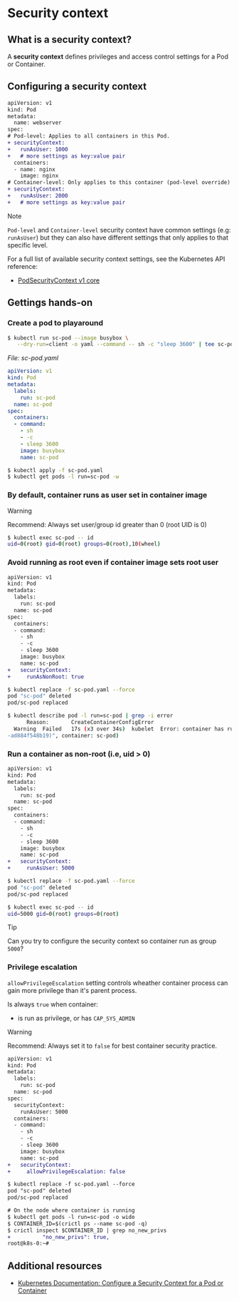 # Security context

## What is a security context?

A **security context** defines privileges and access control settings for a Pod or Container.

## Configuring a security context

```diff
apiVersion: v1
kind: Pod
metadata:
  name: webserver
spec:
# Pod-level: Applies to all containers in this Pod.
+ securityContext:
+   runAsUser: 1000
+   # more settings as key:value pair
  containers:
  - name: nginx
    image: nginx
# Container-level: Only applies to this container (pod-level override)
+ securityContext:
+   runAsUser: 2000
+   # more settings as key:value pair
```

> [!NOTE]
> `Pod-level` and `Container-level` security context have common settings (e.g: `runAsUser`) but they can also have different settings that only applies to that specific level.

For a full list of available security context settings, see the Kubernetes API reference:
- [PodSecurityContext v1 core](https://kubernetes.io/docs/reference/generated/kubernetes-api/v1.23/#podsecuritycontext-v1-core)


## Gettings hands-on

### Create a pod to playaround

```sh
$ kubectl run sc-pod --image busybox \
   --dry-run=client -o yaml --command -- sh -c "sleep 3600" | tee sc-pod.yaml
```

_File: sc-pod.yaml_
```yaml
apiVersion: v1
kind: Pod
metadata:
  labels:
    run: sc-pod
  name: sc-pod
spec:
  containers:
  - command:
    - sh
    - -c
    - sleep 3600
    image: busybox
    name: sc-pod
```

```sh
$ kubectl apply -f sc-pod.yaml
$ kubectl get pods -l run=sc-pod -w
```

### By default, container runs as user set in container image

>[!WARNING]
> Recommend: Always set user/group id greater than 0 (root UID is 0)

```sh
$ kubectl exec sc-pod -- id
uid=0(root) gid=0(root) groups=0(root),10(wheel)
```

### Avoid running as root even if container image sets root user

```diff
apiVersion: v1
kind: Pod
metadata:
  labels:
    run: sc-pod
  name: sc-pod
spec:
  containers:
  - command:
    - sh
    - -c
    - sleep 3600
    image: busybox
    name: sc-pod
+   securityContext:
+     runAsNonRoot: true
```

```sh
$ kubectl replace -f sc-pod.yaml --force
pod "sc-pod" deleted
pod/sc-pod replaced

$ kubectl describe pod -l run=sc-pod | grep -i error
      Reason:       CreateContainerConfigError
  Warning  Failed   17s (x3 over 34s)  kubelet  Error: container has runAsNonRoot and image will run as root (pod: "sc-pod_default(7d407586-3695-4f30-979e
-ad884f548b19)", container: sc-pod)
```

### Run a container as non-root (i.e, uid > 0)
```diff
apiVersion: v1
kind: Pod
metadata:
  labels:
    run: sc-pod
  name: sc-pod
spec:
  containers:
  - command:
    - sh
    - -c
    - sleep 3600
    image: busybox
    name: sc-pod
+   securityContext:
+     runAsUser: 5000
```

```sh
$ kubectl replace -f sc-pod.yaml --force
pod "sc-pod" deleted
pod/sc-pod replaced

$ kubectl exec sc-pod -- id
uid=5000 gid=0(root) groups=0(root)
```

> [!TIP]
> Can you try to configure the security context so container run as group `5000`?

### Privilege escalation

`allowPrivilegeEscalation` setting controls wheather container process can gain more privilege than it's parent process.

Is always `true` when container:
- is run as privilege, or has `CAP_SYS_ADMIN`

>[!WARNING]
> Recommend: Always set it to `false` for best container security practice.

```diff
apiVersion: v1
kind: Pod
metadata:
  labels:
    run: sc-pod
  name: sc-pod
spec:
  securityContext:
    runAsUser: 5000
  containers:
  - command:
    - sh
    - -c
    - sleep 3600
    image: busybox
    name: sc-pod
+   securityContext:
+     allowPrivilegeEscalation: false
```

```diff
$ kubectl replace -f sc-pod.yaml --force
pod "sc-pod" deleted
pod/sc-pod replaced

# On the node where container is running
$ kubectl get pods -l run=sc-pod -o wide
$ CONTAINER_ID=$(crictl ps --name sc-pod -q)
$ crictl inspect $CONTAINER_ID | grep no_new_privs
+          "no_new_privs": true,
root@k8s-0:~#
```


## Additional resources
- [Kubernetes Documentation: Configure a Security Context for a Pod or Container](https://kubernetes.io/docs/tasks/configure-pod-container/security-context/)
